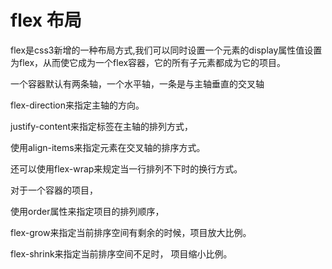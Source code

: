 # flex 布局

flex是css3新增的一种布局方式,我们可以同时设置一个元素的display属性值设置为flex，从而使它成为一个flex容器，它的所有子元素都成为它的项目。



一个容器默认有两条轴，一个水平轴，一条是与主轴垂直的交叉轴

flex-direction来指定主轴的方向。

justify-content来指定标签在主轴的排列方式，

使用align-items来指定元素在交叉轴的排序方式。

还可以使用flex-wrap来规定当一行排列不下时的换行方式。



对于一个容器的项目，

使用order属性来指定项目的排列顺序，

flex-grow来指定当前排序空间有剩余的时候，项目放大比例。

flex-shrink来指定当前排序空间不足时， 项目缩小比例。